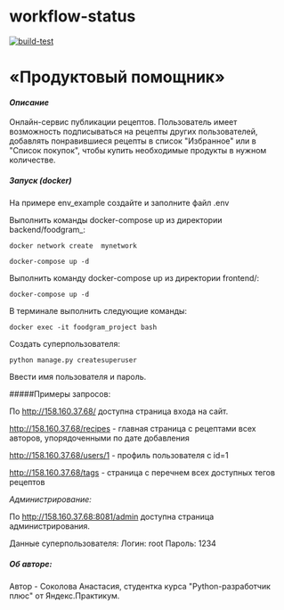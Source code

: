 # workflow-status

[![build-test](https://github.com/navikso/foodgram-project-react/actions/workflows/main.yml/badge.svg)](https://github.com/navikso/foodgram-project-react/actions/workflows/main.yml)

# «Продуктовый помощник» 

#### _Описание_

Онлайн-сервис публикации рецептов. Пользователь имеет возможность подписываться на рецепты других пользователей, добавлять понравившиеся рецепты в список "Избранное" или в "Список покупок", чтобы купить необходимые продукты в нужном количестве.

##### Запуск (docker)

На примере env_example создайте и заполните файл .env  

Выполнить команды docker-compose up из директории backend/foodgram_:

`docker network create  mynetwork`

`docker-compose up -d`

Выполнить команду docker-compose up из директории frontend/:

`docker-compose up -d`

В терминале выполнить следующие команды:

`docker exec -it foodgram_project bash`

Cоздать суперпользователя:

`python manage.py createsuperuser`

Ввести имя пользователя и пароль.

#####Примеры запросов:

По http://158.160.37.68/ доступна страница входа на сайт.

http://158.160.37.68/recipes - главная страница с рецептами всех авторов, упорядоченными по дате добавления

http://158.160.37.68/users/1 - профиль пользователя с id=1

http://158.160.37.68/tags - страница с перечнем всех доступных тегов рецептов


_Администрирование:_

По http://158.160.37.68:8081/admin доступна страница администрирования. 

Данные суперпользователя:
Логин: root
Пароль: 1234

##### Об авторе:
Автор - Соколова Анастасия,
студентка курса "Python-разработчик плюс" от Яндекс.Практикум.